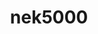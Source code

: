---
title: "nek5000"
layout: cache
categories: [package, v0.18]
meta: {"versions": ["19.0"], "compilers": ["gcc@=7.3.1"], "oss": ["amzn2"], "platforms": ["linux"], "targets": ["aarch64", "graviton2", "x86_64_v3", "x86_64_v4"], "stacks": ["aws-ahug", "aws-ahug-aarch64"], "num_specs": 8, "num_specs_by_stack": {"aws-ahug": 4, "aws-ahug-aarch64": 4}}
spec_details: [{"hash": "6s5w7ewsddai6kwrjklscbcalcnr6hda", "compiler": "gcc@=7.3.1", "versions": ["19.0"], "os": "amzn2", "platform": "linux", "target": "x86_64_v4", "variants": ["+mpi", "+profiling", "~visit"], "stacks": ["aws-ahug"], "size": "-", "tarball": "https://binaries.spack.io/releases/v0.18/build_cache/linux-amzn2-x86_64_v4/gcc-7.3.1/nek5000-19.0/linux-amzn2-x86_64_v4-gcc-7.3.1-nek5000-19.0-6s5w7ewsddai6kwrjklscbcalcnr6hda.spack"}, {"hash": "sgvxlyjny3darrq2vsmqzz3zvygs56z4", "compiler": "gcc@=7.3.1", "versions": ["19.0"], "os": "amzn2", "platform": "linux", "target": "aarch64", "variants": ["+mpi", "+profiling", "~visit"], "stacks": ["aws-ahug-aarch64"], "size": "-", "tarball": "https://binaries.spack.io/releases/v0.18/build_cache/linux-amzn2-aarch64/gcc-7.3.1/nek5000-19.0/linux-amzn2-aarch64-gcc-7.3.1-nek5000-19.0-sgvxlyjny3darrq2vsmqzz3zvygs56z4.spack"}, {"hash": "xmwxjn2uvf4n3bizpasmprrxplbg2onb", "compiler": "gcc@=7.3.1", "versions": ["19.0"], "os": "amzn2", "platform": "linux", "target": "x86_64_v3", "variants": ["+mpi", "+profiling", "~visit"], "stacks": ["aws-ahug"], "size": "-", "tarball": "https://binaries.spack.io/releases/v0.18/build_cache/linux-amzn2-x86_64_v3/gcc-7.3.1/nek5000-19.0/linux-amzn2-x86_64_v3-gcc-7.3.1-nek5000-19.0-xmwxjn2uvf4n3bizpasmprrxplbg2onb.spack"}, {"hash": "3m5pynrtercwpdarftyjazc33c43m4j4", "compiler": "gcc@=7.3.1", "versions": ["19.0"], "os": "amzn2", "platform": "linux", "target": "x86_64_v3", "variants": ["+mpi", "+profiling", "~visit"], "stacks": ["aws-ahug"], "size": "-", "tarball": "https://binaries.spack.io/releases/v0.18/build_cache/linux-amzn2-x86_64_v3/gcc-7.3.1/nek5000-19.0/linux-amzn2-x86_64_v3-gcc-7.3.1-nek5000-19.0-3m5pynrtercwpdarftyjazc33c43m4j4.spack"}, {"hash": "g4uvvggmpbbnhikhwuw277zd47wuwzom", "compiler": "gcc@=7.3.1", "versions": ["19.0"], "os": "amzn2", "platform": "linux", "target": "aarch64", "variants": ["+mpi", "+profiling", "~visit"], "stacks": ["aws-ahug-aarch64"], "size": "-", "tarball": "https://binaries.spack.io/releases/v0.18/build_cache/linux-amzn2-aarch64/gcc-7.3.1/nek5000-19.0/linux-amzn2-aarch64-gcc-7.3.1-nek5000-19.0-g4uvvggmpbbnhikhwuw277zd47wuwzom.spack"}, {"hash": "p5hcpju2q3auqrpwuofe6vkexk7bw7ji", "compiler": "gcc@=7.3.1", "versions": ["19.0"], "os": "amzn2", "platform": "linux", "target": "x86_64_v4", "variants": ["+mpi", "+profiling", "~visit"], "stacks": ["aws-ahug"], "size": "-", "tarball": "https://binaries.spack.io/releases/v0.18/build_cache/linux-amzn2-x86_64_v4/gcc-7.3.1/nek5000-19.0/linux-amzn2-x86_64_v4-gcc-7.3.1-nek5000-19.0-p5hcpju2q3auqrpwuofe6vkexk7bw7ji.spack"}, {"hash": "6aev6qqssttmczegbor2jtgt6urvhczh", "compiler": "gcc@=7.3.1", "versions": ["19.0"], "os": "amzn2", "platform": "linux", "target": "graviton2", "variants": ["+mpi", "+profiling", "~visit"], "stacks": ["aws-ahug-aarch64"], "size": "-", "tarball": "https://binaries.spack.io/releases/v0.18/build_cache/linux-amzn2-graviton2/gcc-7.3.1/nek5000-19.0/linux-amzn2-graviton2-gcc-7.3.1-nek5000-19.0-6aev6qqssttmczegbor2jtgt6urvhczh.spack"}, {"hash": "ks5dl7qia7b7mwudlxuuqmckyt4gmfgn", "compiler": "gcc@=7.3.1", "versions": ["19.0"], "os": "amzn2", "platform": "linux", "target": "graviton2", "variants": ["+mpi", "+profiling", "~visit"], "stacks": ["aws-ahug-aarch64"], "size": "-", "tarball": "https://binaries.spack.io/releases/v0.18/build_cache/linux-amzn2-graviton2/gcc-7.3.1/nek5000-19.0/linux-amzn2-graviton2-gcc-7.3.1-nek5000-19.0-ks5dl7qia7b7mwudlxuuqmckyt4gmfgn.spack"}]
---